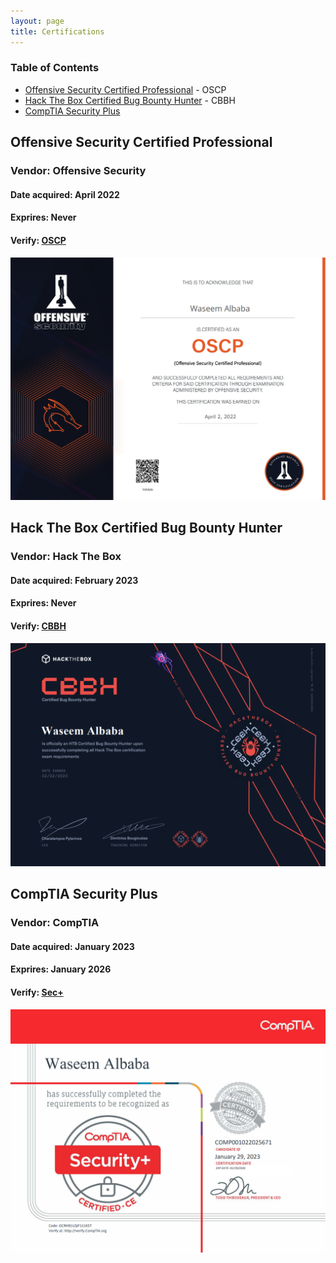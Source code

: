 ```yaml
---
layout: page
title: Certifications
---
```


### Table of Contents
- [Offensive Security Certified Professional](#offensive-security-certified-professional) - OSCP
- [Hack The Box Certified Bug Bounty Hunter](#hack-the-box-certified-bug-bounty-hunter) - CBBH
- [CompTIA Security Plus](#comptia-security-plus)

## Offensive Security Certified Professional

### Vendor: Offensive Security 
#### Date acquired: April 2022 
#### Exprires: Never
#### Verify: [OSCP](https://www.credential.net/aaf2c998-78c4-4714-add1-7185a3602a91)

![](assets/images/oscp.png)

## Hack The Box Certified Bug Bounty Hunter

### Vendor: Hack The Box
#### Date acquired: February 2023
#### Exprires: Never
#### Verify: [CBBH](https://www.credly.com/badges/cd99db08-80f8-4309-9aa2-5ab54edd47a0/public_url)

![](assets/images/CBBH.png)

## CompTIA Security Plus

### Vendor: CompTIA
#### Date acquired: January 2023
#### Exprires: January 2026
#### Verify: [Sec+](https://www.credly.com/badges/ac9a43b9-51bd-43a8-855f-cdaa942c13ac/public_url)

![](assets/images/SecPlus.png)